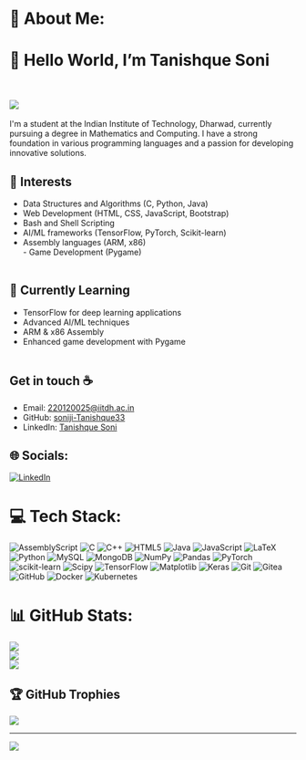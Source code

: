 # 💫 About Me:
# 👋 Hello World, I’m Tanishque Soni<br><br>

<img src="https://user-images.githubusercontent.com/74038190/225813708-98b745f2-7d22-48cf-9150-083f1b00d6c9.gif">
<br><br>
I'm a student at the Indian Institute of Technology, Dharwad, currently pursuing a degree in Mathematics and Computing. I have a strong foundation in various programming languages and a passion for developing innovative solutions.

## 👀 Interests<br>
- Data Structures and Algorithms (C, Python, Java)<br>
- Web Development (HTML, CSS, JavaScript, Bootstrap)<br>
- Bash and Shell Scripting<br>
- AI/ML frameworks (TensorFlow, PyTorch, Scikit-learn)<br>
- Assembly languages (ARM, x86)<br>- Game Development (Pygame)<br><br>

## 🌱 Currently Learning<br>
- TensorFlow for deep learning applications<br>
- Advanced AI/ML techniques<br>
- ARM & x86 Assembly<br>
- Enhanced game development with Pygame<br><br>

## Get in touch ☕<br>
- Email: [220120025@iitdh.ac.in](mailto:220120025@iitdh.ac.in)<br>
- GitHub: [soniji-Tanishque33](https://github.com/soniji-Tanishque33)<br>
- LinkedIn: [Tanishque Soni](https://www.linkedin.com/in/tanishque-soni-366ba428b)


## 🌐 Socials:
[![LinkedIn](https://img.shields.io/badge/LinkedIn-%230077B5.svg?logo=linkedin&logoColor=white)](https://linkedin.com/in/https://www.linkedin.com/in/tanishque-soni-366ba428b?utm_source=share&utm_campaign=share_via&utm_content=profile&utm_medium=android_app) 

# 💻 Tech Stack:
![AssemblyScript](https://img.shields.io/badge/assembly%20script-%23000000.svg?style=plastic&logo=assemblyscript&logoColor=white) ![C](https://img.shields.io/badge/c-%2300599C.svg?style=plastic&logo=c&logoColor=white) ![C++](https://img.shields.io/badge/c++-%2300599C.svg?style=plastic&logo=c%2B%2B&logoColor=white) ![HTML5](https://img.shields.io/badge/html5-%23E34F26.svg?style=plastic&logo=html5&logoColor=white) ![Java](https://img.shields.io/badge/java-%23ED8B00.svg?style=plastic&logo=openjdk&logoColor=white) ![JavaScript](https://img.shields.io/badge/javascript-%23323330.svg?style=plastic&logo=javascript&logoColor=%23F7DF1E) ![LaTeX](https://img.shields.io/badge/latex-%23008080.svg?style=plastic&logo=latex&logoColor=white) ![Python](https://img.shields.io/badge/python-3670A0?style=plastic&logo=python&logoColor=ffdd54) ![MySQL](https://img.shields.io/badge/mysql-4479A1.svg?style=plastic&logo=mysql&logoColor=white) ![MongoDB](https://img.shields.io/badge/MongoDB-%234ea94b.svg?style=plastic&logo=mongodb&logoColor=white) ![NumPy](https://img.shields.io/badge/numpy-%23013243.svg?style=plastic&logo=numpy&logoColor=white) ![Pandas](https://img.shields.io/badge/pandas-%23150458.svg?style=plastic&logo=pandas&logoColor=white) ![PyTorch](https://img.shields.io/badge/PyTorch-%23EE4C2C.svg?style=plastic&logo=PyTorch&logoColor=white) ![scikit-learn](https://img.shields.io/badge/scikit--learn-%23F7931E.svg?style=plastic&logo=scikit-learn&logoColor=white) ![Scipy](https://img.shields.io/badge/SciPy-%230C55A5.svg?style=plastic&logo=scipy&logoColor=%white) ![TensorFlow](https://img.shields.io/badge/TensorFlow-%23FF6F00.svg?style=plastic&logo=TensorFlow&logoColor=white) ![Matplotlib](https://img.shields.io/badge/Matplotlib-%23ffffff.svg?style=plastic&logo=Matplotlib&logoColor=black) ![Keras](https://img.shields.io/badge/Keras-%23D00000.svg?style=plastic&logo=Keras&logoColor=white) ![Git](https://img.shields.io/badge/git-%23F05033.svg?style=plastic&logo=git&logoColor=white) ![Gitea](https://img.shields.io/badge/Gitea-34495E?style=plastic&logo=gitea&logoColor=5D9425) ![GitHub](https://img.shields.io/badge/github-%23121011.svg?style=plastic&logo=github&logoColor=white) ![Docker](https://img.shields.io/badge/docker-%230db7ed.svg?style=plastic&logo=docker&logoColor=white) ![Kubernetes](https://img.shields.io/badge/kubernetes-%23326ce5.svg?style=plastic&logo=kubernetes&logoColor=white)
# 📊 GitHub Stats:
![](https://github-readme-stats.vercel.app/api?username=soniji-Tanishque33&theme=default_repocard&hide_border=false&include_all_commits=true&count_private=true)<br/>
![](https://github-readme-streak-stats.herokuapp.com/?user=soniji-Tanishque33&theme=default_repocard&hide_border=false)<br/>
![](https://github-readme-stats.vercel.app/api/top-langs/?username=soniji-Tanishque33&theme=default_repocard&hide_border=false&include_all_commits=true&count_private=true&layout=compact)

## 🏆 GitHub Trophies
![](https://github-profile-trophy.vercel.app/?username=soniji-Tanishque33&theme=ambient_gradient&no-frame=true&no-bg=false&margin-w=4)

---
[![](https://visitcount.itsvg.in/api?id=soniji-Tanishque33&icon=0&color=3)](https://visitcount.itsvg.in)

<!-- Proudly created with GPRM ( https://gprm.itsvg.in ) -->
